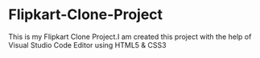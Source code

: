 # Flipkart-Clone-Project
This is my Flipkart Clone Project.I am created this project with the help of Visual Studio Code Editor  using HTML5 &amp; CSS3 

